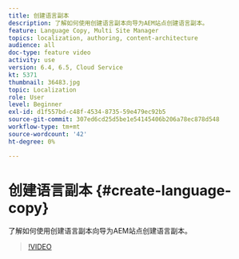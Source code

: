 ```yaml
---
title: 创建语言副本
description: 了解如何使用创建语言副本向导为AEM站点创建语言副本。
feature: Language Copy, Multi Site Manager
topics: localization, authoring, content-architecture
audience: all
doc-type: feature video
activity: use
version: 6.4, 6.5, Cloud Service
kt: 5371
thumbnail: 36483.jpg
topic: Localization
role: User
level: Beginner
exl-id: d1f557bd-c48f-4534-8735-59e479ec92b5
source-git-commit: 307ed6cd25d5be1e54145406b206a78ec878d548
workflow-type: tm+mt
source-wordcount: '42'
ht-degree: 0%

---
```


# 创建语言副本 {#create-language-copy}

了解如何使用创建语言副本向导为AEM站点创建语言副本。

>[!VIDEO](https://video.tv.adobe.com/v/36483?quality=12&learn=on)
